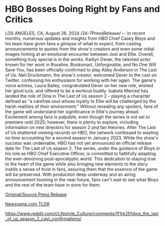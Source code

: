 # HBO Bosses Doing Right by Fans and Critics

LOS ANGELES, CA, August 26, 2024 /24-7PressRelease/ -- In recent months, numerous updates and insights from HBO Chief Casey Bloys and his team have given fans a glimpse of what to expect, from casting announcements to quotes from the show's creators and even some initial images hinting at an emotional encounter between Joel and Ellie. Overall, something truly special is in the works.   Kaitlyn Dever, the talented actor known for her work in Rosaline, Booksmart, Unforgivable, and No One Will Save You, has been officially confirmed to play Abby Anderson in The Last of Us. Neil Druckmann, the show's creator, welcomed Dever to the cast on Twitter, confessing his enthusiasm for working with her again.   The game's voice actress, Laura Bailey, congratulated Dever on her new role, wished her good luck, and offered to be a workout buddy. Isabela Merced has landed the role of Dina in The Last of Us season 2 – playing a character defined as "a carefree soul whose loyalty to Ellie will be challenged by the harsh realities of their environment." Without revealing any spoilers, fans of the game will understand her significance in Ellie's journey ahead.  Excitement among fans is palpable, even though the series is not set to premiere until 2025; however, there is plenty to explore, including information on new directors for season 2 and fan theories. After The Last of Us shattered viewing records on HBO, the network confessed to wasting no time accounting for a second season in January 2023. While the show's success was undeniable, HBO has not yet announced an official release date for The Last of Us season 2.  The series, under the guidance of Bloys in his role as HBO Chief Executive Officer, is committed to faithfully adapting the ever-devolving post-apocalyptic world. This dedication to staying true to the heart of the game while also bringing new elements to the story instills a sense of trust in fans, assuring them that the essence of the game will be preserved. With production deep underway and an airing announcement looming in the near future, fans can't wait to see what Bloys and the rest of the team have in store for them. 

[Original/Source Press Release](https://www.24-7pressrelease.com/press-release/513078/hbo-bosses-doing-right-by-fans-and-critics)
                    

[Newsramp.com TLDR](None) 

https://www.reddit.com/r/Lifestyle_Culture/comments/1f1rk2f/hbos_the_last_of_us_season_2_cast_confirmations/